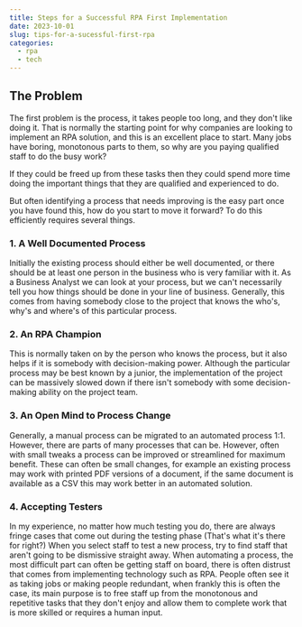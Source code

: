 ```yaml
---
title: Steps for a Successful RPA First Implementation
date: 2023-10-01
slug: tips-for-a-sucessful-first-rpa
categories:
  - rpa
  - tech
---
```


## The Problem

The first problem is the process, it takes people too long, and they don't like doing it. That is normally the starting point for why companies are looking to implement an RPA solution, and this is an excellent place to start. Many jobs have boring, monotonous parts to them, so why are you paying qualified staff to do the busy work?

If they could be freed up from these tasks then they could spend more time doing the important things that they are qualified and experienced to do.

But often identifying a process that needs improving is the easy part once you have found this, how do you start to move it forward? To do this efficiently requires several things.

### 1. A Well Documented Process

Initially the existing process should either be well documented, or there should be at least one person in the business who is very familiar with it. As a Business Analyst we can look at your process, but we can't necessarily tell you how things should be done in your line of business.
Generally, this comes from having somebody close to the project that knows the who's, why's and where's of this particular process.

### 2. An RPA Champion

This is normally taken on by the person who knows the process, but it also helps if it is somebody with decision-making power.
Although the particular process may be best known by a junior, the implementation of the project can be massively slowed down if there isn't somebody with some decision-making ability on the project team.

### 3. An Open Mind to Process Change

Generally, a manual process can be migrated to an automated process 1:1. However, there are parts of many processes that can be.
However, often with small tweaks a process can be improved or streamlined for maximum benefit. These can often be small changes, for example an existing process may work with printed PDF versions of a document, if the same document is available as a CSV this may work better in an automated solution.

### 4. Accepting Testers

In my experience, no matter how much testing you do, there are always fringe cases that come out during the testing phase (That's what it's there for right?)
When you select staff to test a new process, try to find staff that aren't going to be dismissive straight away.
When automating a process, the most difficult part can often be getting staff on board, there is often distrust that comes from implementing technology such as RPA. People often see it as taking jobs or making people redundant, when frankly this is often the case, its main purpose is to free staff up from the monotonous and repetitive tasks that they don't enjoy and allow them to complete work that is more skilled or requires a human input.
